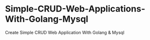 # Simple-CRUD-Web-Applications-With-Golang-Mysql
Create Simple CRUD Web Application With Golang &amp; Mysql
